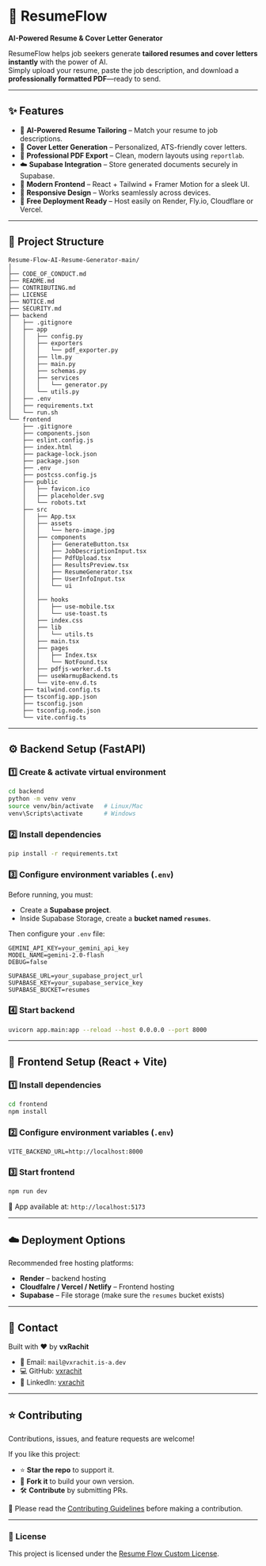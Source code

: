 # 📄 ResumeFlow  
**AI-Powered Resume & Cover Letter Generator**  

ResumeFlow helps job seekers generate **tailored resumes and cover letters instantly** with the power of AI.  
Simply upload your resume, paste the job description, and download a **professionally formatted PDF**—ready to send.  

---

## ✨ Features
- 🎯 **AI-Powered Resume Tailoring** – Match your resume to job descriptions.  
- 📝 **Cover Letter Generation** – Personalized, ATS-friendly cover letters.  
- 📑 **Professional PDF Export** – Clean, modern layouts using `reportlab`.  
- ☁️ **Supabase Integration** – Store generated documents securely in Supabase.  
- 🎨 **Modern Frontend** – React + Tailwind + Framer Motion for a sleek UI.  
- 📱 **Responsive Design** – Works seamlessly across devices.  
- 🚀 **Free Deployment Ready** – Host easily on Render, Fly.io, Cloudflare or Vercel.  

---

## 📂 Project Structure
```
Resume-Flow-AI-Resume-Generator-main/
│
├── CODE_OF_CONDUCT.md
├── README.md
├── CONTRIBUTING.md
├── LICENSE
├── NOTICE.md
├── SECURITY.md
├── backend
│   ├── .gitignore
│   ├── app
│   │   ├── config.py
│   │   ├── exporters
│   │   │   └── pdf_exporter.py
│   │   ├── llm.py
│   │   ├── main.py
│   │   ├── schemas.py
│   │   ├── services
│   │   │   └── generator.py
│   │   └── utils.py
│   ├── .env
│   ├── requirements.txt
│   └── run.sh
└── frontend
    ├── .gitignore
    ├── components.json
    ├── eslint.config.js
    ├── index.html
    ├── package-lock.json
    ├── package.json
    ├── .env
    ├── postcss.config.js
    ├── public
    │   ├── favicon.ico
    │   ├── placeholder.svg
    │   └── robots.txt
    ├── src
    │   ├── App.tsx
    │   ├── assets
    │   │   └── hero-image.jpg
    │   ├── components
    │   │   ├── GenerateButton.tsx
    │   │   ├── JobDescriptionInput.tsx
    │   │   ├── PdfUpload.tsx
    │   │   ├── ResultsPreview.tsx
    │   │   ├── ResumeGenerator.tsx
    │   │   ├── UserInfoInput.tsx
    │   │   └── ui
    │   │               
    │   ├── hooks
    │   │   ├── use-mobile.tsx
    │   │   └── use-toast.ts
    │   ├── index.css
    │   ├── lib
    │   │   └── utils.ts
    │   ├── main.tsx
    │   ├── pages
    │   │   ├── Index.tsx
    │   │   └── NotFound.tsx
    │   ├── pdfjs-worker.d.ts
    │   ├── useWarmupBackend.ts
    │   └── vite-env.d.ts
    ├── tailwind.config.ts
    ├── tsconfig.app.json
    ├── tsconfig.json
    ├── tsconfig.node.json
    └── vite.config.ts

```

---

## ⚙️ Backend Setup (FastAPI)

### 1️⃣ Create & activate virtual environment
```bash
cd backend
python -m venv venv
source venv/bin/activate   # Linux/Mac
venv\Scripts\activate      # Windows
```

### 2️⃣ Install dependencies
```bash
pip install -r requirements.txt
```

### 3️⃣ Configure environment variables (`.env`)
Before running, you must:  
- Create a **Supabase project**.  
- Inside Supabase Storage, create a **bucket named `resumes`**.  

Then configure your `.env` file:
```
GEMINI_API_KEY=your_gemini_api_key
MODEL_NAME=gemini-2.0-flash
DEBUG=false

SUPABASE_URL=your_supabase_project_url
SUPABASE_KEY=your_supabase_service_key
SUPABASE_BUCKET=resumes
```

### 4️⃣ Start backend
```bash
uvicorn app.main:app --reload --host 0.0.0.0 --port 8000
```

---

## 🎨 Frontend Setup (React + Vite)

### 1️⃣ Install dependencies
```bash
cd frontend
npm install
```

### 2️⃣ Configure environment variables (`.env`)
```
VITE_BACKEND_URL=http://localhost:8000
```

### 3️⃣ Start frontend
```bash
npm run dev
```

📍 App available at: `http://localhost:5173`  

---

## ☁️ Deployment Options
Recommended free hosting platforms:
- **Render** – backend hosting  
- **Cloudfalre / Vercel / Netlify** – Frontend hosting  
- **Supabase** – File storage (make sure the `resumes` bucket exists)  

---

## 📧 Contact
Built with ❤️ by **vxRachit**  

- 📩 Email: `mail@vxrachit.is-a.dev`  
- 💻 GitHub: [vxrachit](https://github.com/vxrachit)  
- 🔗 LinkedIn: [vxrachit](https://linkedin.com/in/vxrachit)  

---

## ⭐ Contributing
Contributions, issues, and feature requests are welcome!  

If you like this project:  
- ⭐ **Star the repo** to support it.  
- 🍴 **Fork it** to build your own version.  
- 🛠️ **Contribute** by submitting PRs.  

📄 Please read the [Contributing Guidelines](./CONTRIBUTING.md) before making a contribution.
  

---

### 📌 License
This project is licensed under the [Resume Flow Custom License](./LICENSE).
